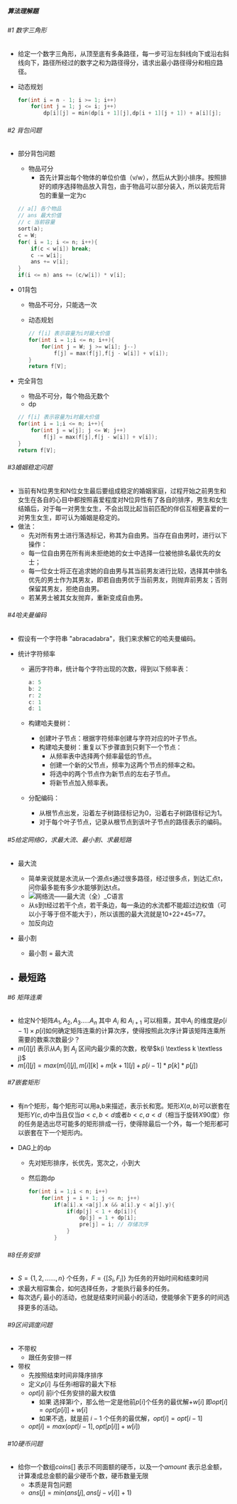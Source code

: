 ##### 算法理解题

###### #1 数字三角形

- 给定一个数字三角形，从顶至底有多条路径，每一步可沿左斜线向下或沿右斜线向下，路径所经过的数字之和为路径得分，请求出最小路径得分和相应路径。

- 动态规划

  ```cpp
  for(int i = n - 1; i >= 1; i++)
      for(int j = 1; j <= i; j++)
          dp[i][j] = min(dp[i + 1][j],dp[i + 1][j + 1]) + a[i][j];
  ```

  

###### #2 背包问题

- 部分背包问题

  - 物品可分
    - 首先计算出每个物体的单位价值（v/w），然后从大到小排序。按照排好的顺序选择物品放入背包，由于物品可以部分装入，所以装完后背包的重量一定为c


  ```cpp
  // a[] 各个物品
  // ans 最大价值
  // c 当前容量
  sort(a);
  c = W;
  for( i = 1; i <= n; i++){
      if(c < w[i]) break;
      c -= w[i];
      ans += v[i];
  }
  if(i <= n) ans += (c/w[i]) * v[i];
  ```

  

- 01背包

  - 物品不可分，只能选一次

  - 动态规划

    ```cpp
    // f[i] 表示容量为i时最大价值
    for(int i = 1;i <= n; i++){
        for(int j = W; j >= w[i]; j--)
            f[j] = max(f[j],f[j - w[i]] + v[i]);
    }
    return f[V];
    ```

- 完全背包

  - 物品不可分，每个物品无数个
  - dp

  ```cpp
  // f[i] 表示容量为i时最大价值
  for(int i = 1;i <= n; i++){
      for(int j = w[j]; j <= W; j++)
          f[j] = max(f[j],f[j - w[i]] + v[i]);
  }
  return f[V];
  ```

###### #3婚姻稳定问题

- 当前有N位男生和N位女生最后要组成稳定的婚姻家庭，过程开始之前男生和女生在各自的心目中都按照喜爱程度对N位异性有了各自的排序，男生和女生结婚后，对于每一对男生女生，不会出现比起当前匹配的伴侣互相更喜爱的一对男生女生，即可认为婚姻是稳定的。
- 做法：
  - 先对所有男士进行落选标记，称其为自由男。当存在自由男时，进行以下操作：
  - 每一位自由男在所有尚未拒绝她的女士中选择一位被他排名最优先的女士；
  - 每一位女士将正在追求她的自由男与其当前男友进行比较，选择其中排名优先的男士作为其男友，即若自由男优于当前男友，则抛弃前男友；否则保留其男友，拒绝自由男。
  - 若某男士被其女友抛弃，重新变成自由男。

###### #4哈夫曼编码

- 假设有一个字符串 "abracadabra"，我们来求解它的哈夫曼编码。

- 统计字符频率

  - 遍历字符串，统计每个字符出现的次数，得到以下频率表：

    ```js
    a: 5
    b: 2
    r: 2
    c: 1
    d: 1
    
    ```

  - 构建哈夫曼树：

    - 创建叶子节点：根据字符频率创建与字符对应的叶子节点。
    - 构建哈夫曼树：重复以下步骤直到只剩下一个节点：
      - 从频率表中选择两个频率最低的节点。
      - 创建一个新的父节点，频率为这两个节点的频率之和。
      - 将选中的两个节点作为新节点的左右子节点。
      - 将新节点加入频率表。

  - 分配编码：

    - 从根节点出发，沿着左子树路径标记为0，沿着右子树路径标记为1。
    - 对于每个叶子节点，记录从根节点到该叶子节点的路径表示的编码。

###### #5给定网络G，求最大流、最小割、求最短路

- 最大流
  - 简单来说就是水流从一个源点s通过很多路径，经过很多点，到达汇点t，问你最多能有多少水能够到达t点。
  - ![网络流——最大流（全）_C语言](https://s2.51cto.com/images/blog/202106/10/784ef6d637b5a551114ec4dae7368693.png?x-oss-process=image/watermark,size_16,text_QDUxQ1RP5Y2a5a6i,color_FFFFFF,t_30,g_se,x_10,y_10,shadow_20,type_ZmFuZ3poZW5naGVpdGk=/format,webp/resize,m_fixed,w_1184)
  - 从s到t经过若干个点，若干条边，每一条边的水流都不能超过边权值（可以小于等于但不能大于），所以该图的最大流就是10+22+45=77。
  - 加反向边
- 最小割
  - 最小割 = 最大流

- 最短路
  - 

###### #6 矩阵连乘

- 给定N个矩阵${A_1,A_2,A_3..... A_n}$ 其中 $A_i$ 和 $A_{i+1}$ 可以相乘，其中$A_i$ 的维度是$p[i-1] \times p[i]$如何确定矩阵连乘的计算次序，使得按照此次序计算该矩阵连乘所需要的数乘次数最少？
- $m[i][j]$ 表示从$A_i$ 到 $A_j$ 区间内最少乘的次数，枚举$k(i \textless k \textless j)$ 
- $m[i][j] = max(m[i][j],m[i][k] + m[k + 1][j] + p[i - 1] * p[k] * p[j])$

###### #7嵌套矩形

- 有n个矩形，每个矩形可以用a,b来描述，表示长和宽。矩形$X(a,b)$可以嵌套在矩形$Y(c,d)$中当且仅当$a<c,b<d$或者$b<c,a<d$（相当于旋转$X90$度）你的任务是选出尽可能多的矩形排成一行，使得除最后一个外，每一个矩形都可以嵌套在下一个矩形内。

- DAG上的dp

  - 先对矩形排序，长优先，宽次之，小到大 

  - 然后跑dp

    ```cpp
    for(int i = 1;i < n; i++)
        for(int j = i + 1; j <= n; j++)
            if(a[i].x <a[j].x && a[i].y < a[j].y){
                if(dp[j] < 1 + dp[i]){
                    dp[j] = 1 + dp[i];
                    pre[j] = i; // 存储次序
                }
            }
    ```

###### #8任务安排

- $S=\{1,2,......,n\}$ 个任务，$F = \{[S_i,F_i]\}$ 为任务的开始时间和结束时间
- 求最大相容集合，如何选择任务，才能执行最多的任务。
- 每次选$F_i$ 最小的活动，也就是结束时间最小的活动，使能够余下更多的时间选择更多的活动。

###### #9区间调度问题

- 不带权
  - 跟任务安排一样
- 带权
  - 先按照结束时间非降序排序 
  - 定义$p[i]$ 与任务i相容的最大下标
  - $opt[i]$ 前i个任务安排的最大权值
    - 如果 选择第i个，那么他一定是他前$p[i]$个任务的最优解+$w[i]$ 即$opt[i] = opt[p[i]] + w[i]$ 
    - 如果不选，就是前 $i-1$ 个任务的最优解，$opt[i] = opt[i - 1]$ 
  - $opt[i] = max(opt[i - 1], opt[p[i]] + w[i])$

###### #10硬币问题

- 给你一个数组$coins[]$ 表示不同面额的硬币，以及一个$amount$ 表示总金额，计算凑成总金额的最少硬币个数，硬币数量无限
  - 本质是背包问题
  - $ans[j]=min(ans[j],ans[j-v[i]]+1)$